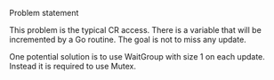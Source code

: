 Problem statement

This problem is the typical CR access. There is  a variable that will be incremented by a Go routine. The goal is not to miss any update.

One potential solution is to use WaitGroup with size 1 on each update. Instead it is required to use Mutex.